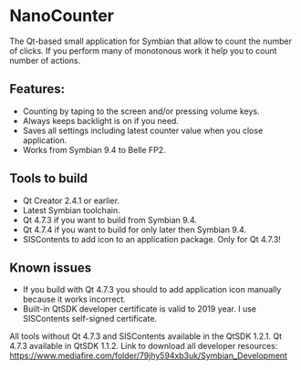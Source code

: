 # NanoCounter
The Qt-based small application for Symbian that allow to count the number of clicks. 
If you perform many of monotonous work it help you to count number of actions.

## Features:
* Counting by taping to the screen and/or pressing volume keys.
* Always keeps backlight is on if you need.
* Saves all settings including latest counter value when you close application.
* Works from Symbian 9.4 to Belle FP2.

## Tools to build
* Qt Creator 2.4.1 or earlier.
* Latest Symbian toolchain.
* Qt 4.7.3 if you want to build from Symbian 9.4.
* Qt 4.7.4 if you want to build for only later then Symbian 9.4.
* SISContents to add icon to an application package. Only for Qt 4.7.3!

## Known issues
* If you build with Qt 4.7.3 you should to add application icon manually because it works incorrect.
* Built-in QtSDK developer certificate is valid to 2019 year. I use SISContents self-signed certificate.

All tools without Qt 4.7.3 and SISContents available in the QtSDK 1.2.1. Qt 4.7.3 available in QtSDK 1.1.2.
Link to download all developer resources: https://www.mediafire.com/folder/79jhy594xb3uk/Symbian_Development
